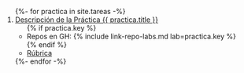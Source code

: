 
<ol reverse>
{%- for practica in site.tareas -%}
<li> 
  <a href="{{ practica.url }}">Descripción de la Práctica {{ practica.title }}</a>
  <ul>
    {% if practica.key %}<li>Repos en GH: {% include link-repo-labs.md lab=practica.key %}</li>{% endif %}
    <li><a href="{{practica.permalink}}#rúbrica">Rúbrica</a> </li>
  </ul>
</li>
{%- endfor -%}
</ol>

